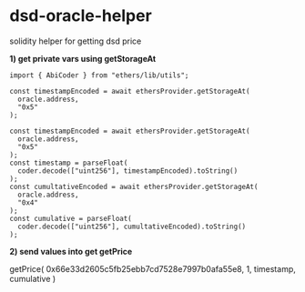 # dsd-oracle-helper

solidity helper for getting dsd price

**1) get private vars using getStorageAt**

```
import { AbiCoder } from "ethers/lib/utils";

const timestampEncoded = await ethersProvider.getStorageAt(
  oracle.address,
  "0x5"
);

const timestampEncoded = await ethersProvider.getStorageAt(
  oracle.address,
  "0x5"
);
const timestamp = parseFloat(
  coder.decode(["uint256"], timestampEncoded).toString()
);
const cumultativeEncoded = await ethersProvider.getStorageAt(
  oracle.address,
  "0x4"
);
const cumulative = parseFloat(
  coder.decode(["uint256"], cumultativeEncoded).toString()
);

```

**2) send values into get getPrice**

getPrice(
0x66e33d2605c5fb25ebb7cd7528e7997b0afa55e8,
1,
timestamp,
cumulative
)
